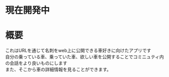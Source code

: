 # 現在開発中

# 概要
これはURLを通じて名刺をweb上に公開できる車好きに向けたアプリです \
自分の乗っている車、乗っていた車、欲しい車を公開することでコミニュティ内の会話をより良いものにします \
また、そこから車の詳細情報を見ることができます。